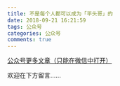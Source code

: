 ```yaml
---
title: 不是每个人都可以成为「平头哥」的
date: 2018-09-21 16:21:59
tags: 公众号
categories: 公众号
comments: true
---
```


[公众号更多文章（只能在微信中打开）](https://mp.weixin.qq.com/mp/profile_ext?action=home&__biz=MzUyMTg5MjA5OA==&scene=123#wechat_redirect)

欢迎在下方留言…… 

<!---more--->
